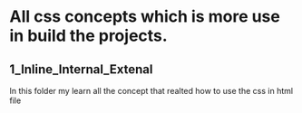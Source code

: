# All css concepts which is more use in build the projects.

## 1_Inline_Internal_Extenal

In this folder my learn all the concept that realted how to use the css in html file
